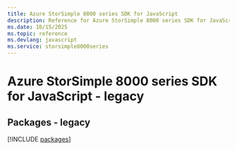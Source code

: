 ```yaml
---
title: Azure StorSimple 8000 series SDK for JavaScript
description: Reference for Azure StorSimple 8000 series SDK for JavaScript
ms.date: 10/15/2025
ms.topic: reference
ms.devlang: javascript
ms.service: storsimple8000series
---
```

# Azure StorSimple 8000 series SDK for JavaScript - legacy
## Packages - legacy
[!INCLUDE [packages](storsimple-8000-series-index.md)]